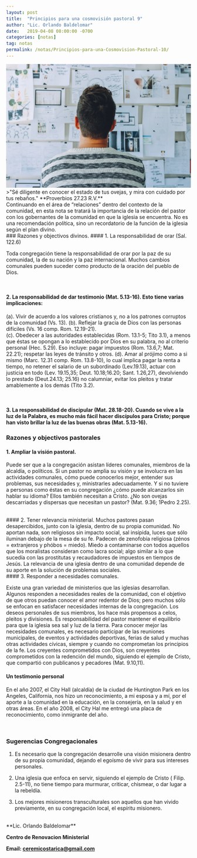 ```yaml
---
layout: post
title:  "Principios para una cosmovisión pastoral 9"
author: "Lic. Orlando Baldelomar"
date:   2019-04-08 08:00:00 -0700
categories: [notas]
tag: notas
permalink: /notas/Principios-para-una-Cosmovision-Pastoral-10/
---
```


<img src="/assets/img/cosmovision.jpeg" class="img-fluid" alt="Responsive image">

<br>
>"Sé diligente en conocer el estado de tus ovejas, y mira con cuidado por tus rebaños."
**Proverbios 27.23 R.V.**

<br>
Continuando en el área de “relaciones” dentro del contexto de la comunidad, en esta nota se tratará la importancia de la relación del pastor con los gobernantes de la comunidad en que la iglesia se encuentra.   No es una recomendación política, sino un recordatorio de la función de la iglesia según el plan divino.  

<br>
### Razones y objectivos divinos.
#### 1. La responsabilidad de orar (Sal. 122.6)


Toda congregación tiene la responsabilidad de orar  por la paz de su comunidad, la de su nación y la  paz internacional.  Muchos cambios comunales  pueden suceder como producto de la oración del pueblo de Dios.   

<br>

#### 2. La responsabilidad de dar testimonio (Mat. 5.13-16). Esto tiene varias implicaciones:


(a). Vivir  de acuerdo a los valores cristianos y, no a los patrones corruptos de la comunidad (Vs. 13).  (b). Reflejar la gracia de Dios con las personas difíciles (Vs. 16 comp. Rom. 12.19-21).  
(c). Obedecer a las autoridades establecidas (Rom. 13.1-5; Tito 3.1), a menos que éstas se opongan a lo establecido por Dios en su palabra, no al criterio personal (Hec. 5.29).  Eso incluye: pagar impuestos (Rom. 13.6,7; Mat. 22.21); respetar las leyes de tránsito y otros. 
(d).  Amar al prójimo como a si mismo (Marc. 12.31 comp. Rom. 13.8-10), lo cual implica pagar la renta a tiempo, no retener el salario de un subordinado (Lev.19.13), actuar con justicia en todo (Lev. 19.15,35; Deut. 10.18;16.20; Sant. 1.26,27), devolviendo lo prestado (Deut.24.13; 25.16) no calumniar, evitar los pleitos y tratar amablemente a los demás (Tito 3.2).

<br>

#### 3. La responsabilidad de discipular (Mat. 28.18-20). Cuando se vive a la luz de la Palabra, es mucho más fácil hacer discípulos para Cristo; porque han visto brillar la luz de las buenas obras (Mat. 5.13-16).


### Razones y objectivos pastorales

#### 1. Ampliar la visión pastoral.
Puede ser que a la congregación asistan líderes comunales, miembros de la alcaldía, o políticos. Si un pastor no amplia su visión y se involucra en las actividades comunales, cómo puede conocerlos mejor, entender sus problemas, sus necesidades y, ministrarles adecuadamente.  Y si no tuviere a personas como éstas en su congregación ¿cómo puede alcanzarlos sin hablar su idioma? Ellos también necesitan a Cristo.  ¿No son ovejas descarriadas y dispersas que necesitan un pastor? (Mat. 9.36; 1Pedro 2.25).

<br>
#### 2. Tener relevancia ministerial.
Muchos pastores pasan desapercibidos, junto con la iglesia, dentro de su propia comunidad.  No aportan nada, son religiosos sin impacto social, sal insípida, luces que sólo iluminan  debajo de la mesa     de su fe.  Padecen de zenofobia religiosa (zénos = extranjeros y phóbos = miedo). Miedo a contaminarse con todos aquellos que los moralistas consideran como lacra social; algo similar a lo que sucedía con las prostitutas y recaudadores de impuestos en tiempos de Jesús. 
La relevancia de una iglesia dentro de una comunidad depende de su aporte en la solución de problemas sociales.

<br>
#### 3.  Responder a necesidades comunales. 

Existe una gran variedad de ministerios que las iglesias desarrollan. Algunos responden a necesidades reales de la comunidad, con el objetivo de que otros puedan conocer el amor redentor de Dios;  pero muchos sólo se enfocan en satisfacer necesidades internas de la congregación.  Los deseos personales de sus miembros, los hace más propensos a celos, pleitos y divisiones.
Es responsabilidad del pastor mantener el equilibrio para que la iglesia sea sal y luz de la tierra.  Para conocer mejor las necesidades comunales, es necesario participar de las reuniones municipales,  de eventos y actividades deportivas, ferias de salud y muchas otras actividades cívicas, siempre y cuando no comprometan los principios de la fe.  Los creyentes comprometidos con Dios, son creyentes comprometidos con la redención del mundo, siguiendo el ejemplo de Cristo, que compartió con publicanos y pecadores (Mat. 9.10,11).


#### Un testimonio personal

En el año 2007, el City Hall (alcaldía) de la ciudad de Huntington Park en los Angeles, California, nos hizo un reconocimiento, a mi esposa y a mí, por el aporte a la comunidad en la educación, en la consejería, en la salud y en otras áreas.
En el año 2008, el City Hal me entregó una placa  de reconocimiento, como inmigrante del año.


<br>
<h3 class="text-center">Sugerencias Congregacionales</h3>

1. Es necesario que  la congregación desarrolle una visión misionera dentro de su propia comunidad,  dejando el egoísmo de vivir para sus intereses personales.


2. Una iglesia que enfoca en servir, siguiendo el ejemplo de Cristo ( Filip. 2.5-11), no tiene tiempo para murmurar, criticar, chismear, o dar lugar a la rebeldía.

3. Los mejores misioneros transculturales son aquellos que han vivido previamente, en su congregación local, el espíritu misionero.


<br>
**Lic. Orlando Baldelomar**

**Centro de Renovacion Ministerial**

**Email: ceremicostarica@gmail.com**
